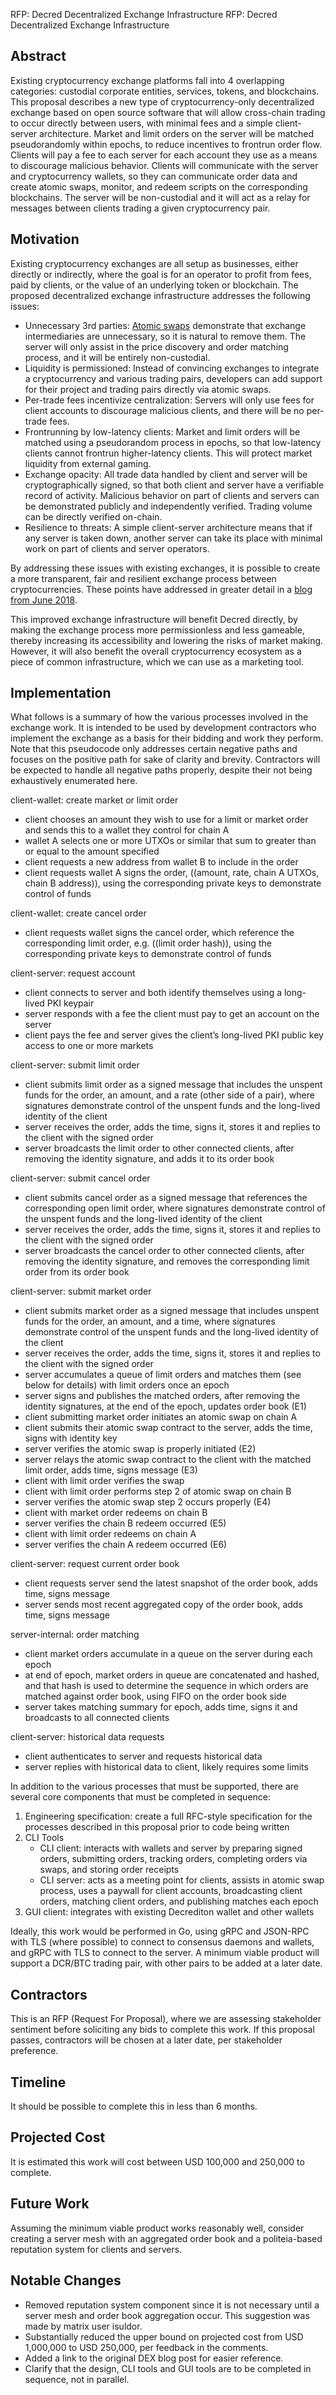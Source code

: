 RFP: Decred Decentralized Exchange Infrastructure
RFP: Decred Decentralized Exchange Infrastructure

## Abstract

Existing cryptocurrency exchange platforms fall into 4 overlapping categories: custodial corporate entities, services, tokens, and blockchains.  This proposal describes a new type of cryptocurrency-only decentralized exchange based on open source software that will allow cross-chain trading to occur directly between users, with minimal fees and a simple client-server architecture.  Market and limit orders on the server will be matched pseudorandomly within epochs, to reduce incentives to frontrun order flow.  Clients will pay a fee to each server for each account they use as a means to discourage malicious behavior.  Clients will communicate with the server and cryptocurrency wallets, so they can communicate order data and create atomic swaps, monitor, and redeem scripts on the corresponding blockchains.  The server will be non-custodial and it will act as a relay for messages between clients trading a given cryptocurrency pair.

## Motivation

Existing cryptocurrency exchanges are all setup as businesses, either directly or indirectly, where the goal is for an operator to profit from fees, paid by clients, or the value of an underlying token or blockchain. The proposed decentralized exchange infrastructure addresses the following issues:

* Unnecessary 3rd parties: [Atomic swaps](https://github.com/decred/atomicswap) demonstrate that exchange intermediaries are unnecessary, so it is natural to remove them.  The server will only assist in the price discovery and order matching process, and it will be entirely non-custodial.
* Liquidity is permissioned: Instead of convincing exchanges to integrate a cryptocurrency and various trading pairs, developers can add support for their project and trading pairs directly via atomic swaps.
* Per-trade fees incentivize centralization: Servers will only use fees for client accounts to discourage malicious clients, and there will be no per-trade fees.
* Frontrunning by low-latency clients: Market and limit orders will be matched using a pseudorandom process in epochs, so that low-latency clients cannot frontrun higher-latency clients.  This will protect market liquidity from external gaming.
* Exchange opacity: All trade data handled by client and server will be cryptographically signed, so that both client and server have a verifiable record of activity.  Malicious behavior on part of clients and servers can be demonstrated publicly and independently verified.  Trading volume can be directly verified on-chain.
* Resilience to threats: A simple client-server architecture means that if any server is taken down, another server can take its place with minimal work on part of clients and server operators.

By addressing these issues with existing exchanges, it is possible to create a more transparent, fair and resilient exchange process between cryptocurrencies.  These points have addressed in greater detail in a [blog from June 2018](https://blog.decred.org/2018/06/05/A-New-Kind-of-DEX/).

This improved exchange infrastructure will benefit Decred directly, by making the exchange process more permissionless and less gameable, thereby increasing its accessibility and lowering the risks of market making.  However, it will also benefit the overall cryptocurrency ecosystem as a piece of common infrastructure, which we can use as a marketing tool.

## Implementation

What follows is a summary of how the various processes involved in the exchange work.  It is intended to be used by development contractors who implement the exchange as a basis for their bidding and work they perform.  Note that this pseudocode only addresses certain negative paths and focuses on the positive path for sake of clarity and brevity.  Contractors will be expected to handle all negative paths properly, despite their not being exhaustively enumerated here.

client-wallet: create market or limit order

* client chooses an amount they wish to use for a limit or market order and sends this to a wallet they control for chain A
* wallet A selects one or more UTXOs or similar that sum to greater than or equal to the amount specified
* client requests a new address from wallet B to include in the order
* client requests wallet A signs the order, ((amount, rate, chain A UTXOs, chain B address)), using the corresponding private keys to demonstrate control of funds

client-wallet: create cancel order

* client requests wallet signs the cancel order, which reference the corresponding limit order, e.g. ((limit order hash)), using the corresponding private keys to demonstrate control of funds

client-server: request account

* client connects to server and both identify themselves using a long-lived PKI keypair
* server responds with a fee the client must pay to get an account on the server
* client pays the fee and server gives the client’s long-lived PKI public key access to one or more markets

client-server: submit limit order

* client submits limit order as a signed message that includes the unspent funds for the order, an amount, and a rate (other side of a pair), where signatures demonstrate control of the unspent funds and the long-lived identity of the client
* server receives the order, adds the time, signs it, stores it and replies to the client with the signed order
* server broadcasts the limit order to other connected clients, after removing the identity signature, and adds it to its order book

client-server: submit cancel order

* client submits cancel order as a signed message that references the corresponding open limit order, where signatures demonstrate control of the unspent funds and the long-lived identity of the client
* server receives the order, adds the time, signs it, stores it and replies to the client with the signed order
* server broadcasts the cancel order to other connected clients, after removing the identity signature, and removes the corresponding limit order from its order book

client-server: submit market order

* client submits market order as a signed message that includes unspent funds for the order, an amount, and a time, where signatures demonstrate control of the unspent funds and the long-lived identity of the client
* server receives the order, adds the time, signs it, stores it and replies to the client with the signed order
* server accumulates a queue of limit orders and matches them (see below for details) with limit orders once an epoch
* server signs and publishes the matched orders, after removing the identity signatures, at the end of the epoch, updates order book (E1)
* client submitting market order initiates an atomic swap on chain A
* client submits their atomic swap contract to the server, adds the time, signs with identity key
* server verifies the atomic swap is properly initiated (E2)
* server relays the atomic swap contract to the client with the matched limit order, adds time, signs message (E3)
* client with limit order verifies the swap
* client with limit order performs step 2 of atomic swap on chain B
* server verifies the atomic swap step 2 occurs properly (E4)
* client with market order redeems on chain B
* server verifies the chain B redeem occurred (E5)
* client with limit order redeems on chain A
* server verifies the chain A redeem occurred (E6)

client-server: request current order book

* client requests server send the latest snapshot of the order book, adds time, signs message
* server sends most recent aggregated copy of the order book, adds time, signs message
 
server-internal: order matching

* client market orders accumulate in a queue on the server during each epoch
* at end of epoch, market orders in queue are concatenated and hashed, and that hash is used to determine the sequence in which orders are matched against order book, using FIFO on the order book side
* server takes matching summary for epoch, adds time, signs it and broadcasts to all connected clients

client-server: historical data requests

* client authenticates to server and requests historical data
* server replies with historical data to client, likely requires some limits

In addition to the various processes that must be supported, there are several core components that must be completed in sequence:

1. Engineering specification: create a full RFC-style specification for the processes described in this proposal prior to code being written
2. CLI Tools
    * CLI client: interacts with wallets and server by preparing signed orders, submitting orders, tracking orders, completing orders via swaps, and storing order receipts
    * CLI server: acts as a meeting point for clients, assists in atomic swap process, uses a paywall for client accounts, broadcasting client orders, matching client orders, and publishing matches each epoch
3. GUI client: integrates with existing Decrediton wallet and other wallets

Ideally, this work would be performed in Go, using gRPC and JSON-RPC with TLS (where possible) to connect to consensus daemons and wallets, and gRPC with TLS to connect to the server.  A minimum viable product will support a DCR/BTC trading pair, with other pairs to be added at a later date.

## Contractors

This is an RFP (Request For Proposal), where we are assessing stakeholder sentiment before soliciting any bids to complete this work.  If this proposal passes, contractors will be chosen at a later date, per stakeholder preference.

## Timeline

It should be possible to complete this in less than 6 months.

## Projected Cost

It is estimated this work will cost between USD 100,000 and 250,000 to complete.

## Future Work

Assuming the minimum viable product works reasonably well, consider creating a server mesh with an aggregated order book and a politeia-based reputation system for clients and servers.

## Notable Changes

* Removed reputation system component since it is not necessary until a server mesh and order book aggregation occur.  This suggestion was made by matrix user isuldor.
* Substantially reduced the upper bound on projected cost from USD 1,000,000 to USD 250,000, per feedback in the comments.
* Added a link to the original DEX blog post for easier reference.
* Clarify that the design, CLI tools and GUI tools are to be completed in sequence, not in parallel.